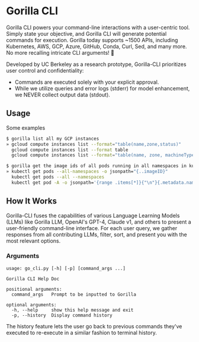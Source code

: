 # Gorilla CLI

Gorilla CLI powers your command-line interactions with a user-centric tool. Simply state your objective, and Gorilla CLI will generate potential commands for execution. Gorilla today supports ~1500 APIs, including Kubernetes, AWS, GCP,  Azure, GitHub, Conda, Curl, Sed, and many more. No more recalling intricate CLI arguments! 🦍

Developed by UC Berkeley as a research prototype, Gorilla-CLI prioritizes user control and confidentiality:
 - Commands are executed solely with your explicit approval.
 - While we utilize queries and error logs (stderr) for model enhancement, we NEVER collect output data (stdout).

## Usage

Some examples

```bash
$ gorilla list all my GCP instances
» gcloud compute instances list --format="table(name,zone,status)"
  gcloud compute instances list --format table
  gcloud compute instances list --format="table(name, zone, machineType, status)"
```
```bash
$ gorilla get the image ids of all pods running in all namespaces in kubernetes
» kubectl get pods --all-namespaces -o jsonpath="{..imageID}"
  kubectl get pods --all --namespaces
  kubectl get pod -A -o jsonpath='{range .items[*]}{"\n"}{.metadata.name}{"\t"}{.spec.containers[].image}{"\n"}{end}'
```


## How It Works

Gorilla-CLI fuses the capabilities of various Language Learning Models (LLMs) like Gorilla LLM, OpenAI's GPT-4, Claude v1, and others to present a user-friendly command-line interface. For each user query, we gather responses from all contributing LLMs, filter, sort, and present you with the most relevant options. 

### Arguments

```
usage: go_cli.py [-h] [-p] [command_args ...]

Gorilla CLI Help Doc

positional arguments:
  command_args   Prompt to be inputted to Gorilla

optional arguments:
  -h, --help     show this help message and exit
  -p, --history  Display command history
```

The history feature lets the user go back to previous commands they've executed to re-execute in a similar fashion to terminal history.